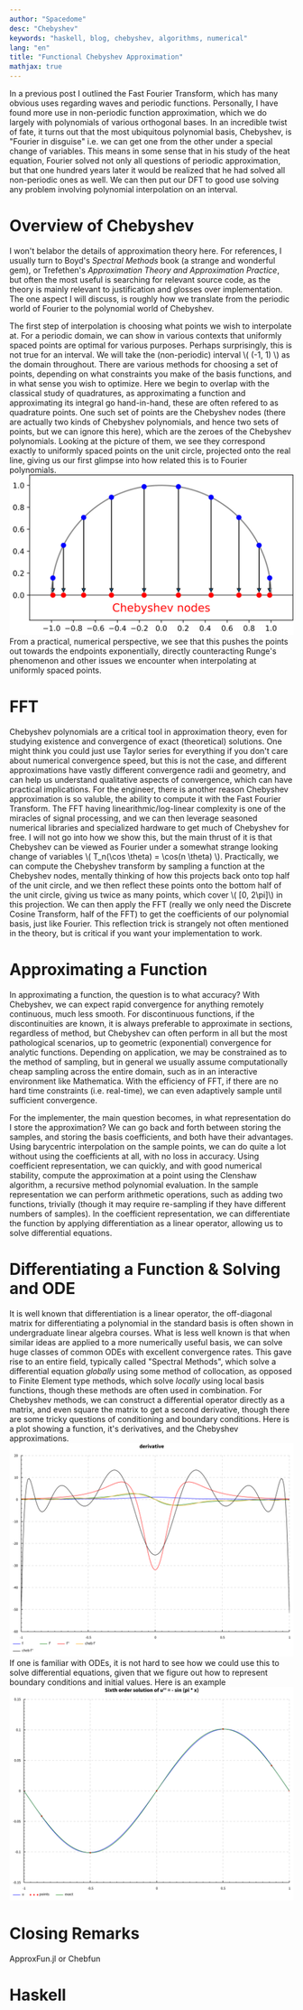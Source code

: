 ```yaml
---
author: "Spacedome"
desc: "Chebyshev"
keywords: "haskell, blog, chebyshev, algorithms, numerical"
lang: "en"
title: "Functional Chebyshev Approximation"
mathjax: true
---
```


In a previous post I outlined the Fast Fourier Transform, which has many obvious uses regarding waves and periodic functions.
Personally, I have found more use in non-periodic function approximation, which we do largely with polynomials of various orthogonal bases.
In an incredible twist of fate, it turns out that the most ubiquitous polynomial basis, Chebyshev, is "Fourier in disguise" i.e. we can get one from the other under a special change of variables.
This means in some sense that in his study of the heat equation, Fourier solved not only all questions of periodic approximation, but that one hundred years later it would be realized that he had solved all non-periodic ones as well.
We can then put our DFT to good use solving any problem involving polynomial interpolation on an interval.

# Overview of Chebyshev
I won't belabor the details of approximation theory here. 
For references, I usually turn to Boyd's *Spectral Methods* book (a strange and wonderful gem), or Trefethen's *Approximation Theory and Approximation Practice*, but often the most useful is searching for relevant source code, as the theory is mainly relevant to justification and glosses over implementation.
The one aspect I will discuss, is roughly how we translate from the periodic world of Fourier to the polynomial world of Chebyshev.

The first step of interpolation is choosing what points we wish to interpolate at.
For a periodic domain, we can show in various contexts that uniformly spaced points are optimal for various purposes.
Perhaps surprisingly, this is not true for an interval.
We will take the (non-periodic) interval \\( (-1, 1) \\) as the domain throughout.
There are various methods for choosing a set of points, depending on what constraints you make of the basis functions, and in what sense you wish to optimize.
Here we begin to overlap with the classical study of quadratures, as approximating a function and approximating its integral go hand-in-hand, these are often refered to as quadrature points.
One such set of points are the Chebyshev nodes (there are actually two kinds of Chebyshev polynomials, and hence two sets of points, but we can ignore this here), which are the zeroes of the Chebyshev polynomials.
Looking at the picture of them, we see they correspond exactly to uniformly spaced points on the unit circle, projected onto the real line, giving us our first glimpse into how related this is to Fourier polynomials.
![Chebyshev Nodes](../images/chebyshev-nodes.svg)
From a practical, numerical perspective, we see that this pushes the points out towards the endpoints exponentially, directly counteracting Runge's phenomenon and other issues we encounter when interpolating at uniformly spaced points.

# FFT
Chebyshev polynomials are a critical tool in approximation theory, even for studying existence and convergence of exact (theoretical) solutions.
One might think you could just use Taylor series for everything if you don't care about numerical convergence speed, but this is not the case, and different approximations have vastly different convergence radii and geometry, and can help us understand qualitative aspects of convergence, which can have practical implications.
For the engineer, there is another reason Chebyshev approximation is so valuble, the ability to compute it with the Fast Fourier Transform.
The FFT having linearithmic/log-linear complexity is one of the miracles of signal processing, and we can then leverage seasoned numerical libraries and specialized hardware to get much of Chebyshev for free.
I will not go into how we show this, but the main thrust of it is that Chebyshev can be viewed as Fourier under a somewhat strange looking change of variables \\( T_n(\cos \theta) = \cos(n \theta) \\).
Practically, we can compute the Chebyshev transform by sampling a function at the Chebyshev nodes, mentally thinking of how this projects back onto top half of the unit circle, and we then reflect these points onto the bottom half of the unit circle, giving us twice as many points, which cover \\( [0, 2\pi]\\) in this projection.
We can then apply the FFT (really we only need the Discrete Cosine Transform, half of the FFT) to get the coefficients of our polynomial basis, just like Fourier.
This reflection trick is strangely not often mentioned in the theory, but is critical if you want your implementation to work.

# Approximating a Function
In approximating a function, the question is to what accuracy? 
With Chebyshev, we can expect rapid convergence for anything remotely continuous, much less smooth.
For discontinuous functions, if the discontinuities are known, it is always preferable to approximate in sections, regardless of method, but Chebyshev can often perform in all but the most pathological scenarios, up to geometric (exponential) convergence for analytic functions.
Depending on application, we may be constrained as to the method of sampling, but in general we usually assume computationally cheap sampling across the entire domain, such as in an interactive environment like Mathematica.
With the efficiency of FFT, if there are no hard time constraints (i.e. real-time), we can even adaptively sample until sufficient convergence. 

For the implementer, the main question becomes, in what representation do I store the approximation?
We can go back and forth between storing the samples, and storing the basis coefficients, and both have their advantages.
Using barycentric interpolation on the sample points, we can do quite a lot without using the coefficients at all, with no loss in accuracy.
Using coefficient representation, we can quickly, and with good numerical stability, compute the approximation at a point using the Clenshaw algorithm, a recursive method polynomial evaluation. 
In the sample representation we can perform arithmetic operations, such as adding two functions, trivially (though it may require re-sampling if they have different numbers of samples).
In the coefficient representation, we can differentiate the function by applying differentiation as a linear operator, allowing us to solve differential equations.


# Differentiating a Function & Solving and ODE
It is well known that differentiation is a linear operator, the off-diagonal matrix for differentiating a polynomial in the standard basis is often shown in undergraduate linear algebra courses. 
What is less well known is that when similar ideas are applied to a more numerically useful basis, we can solve huge classes of common ODEs with excellent convergence rates.
This gave rise to an entire field, typically called "Spectral Methods", which solve a differential equation *globally* using some method of collocation, as opposed to Finite Element type methods, which solve *locally* using local basis functions, though these methods are often used in combination.
For Chebyshev methods, we can construct a differential operator directly as a matrix, and even square the matrix to get a second derivative, though there are some tricky questions of conditioning and boundary conditions.
Here is a plot showing a function, it's derivatives, and the Chebyshev approximations.
![Chebyshev Derivatives](../images/chebyshev-deriv.svg)
If one is familiar with ODEs, it is not hard to see how we could use this to solve differential equations, given that we figure out how to represent boundary conditions and initial values.
Here is an example 
![Chebyshev Derivatives](../images/chebyshev-ode.svg)

# Closing Remarks
ApproxFun.jl or Chebfun

# Haskell
